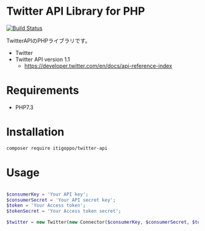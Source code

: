 # Twitter API Library for PHP
[![Build Status](https://travis-ci.org/itigoppo/twitter-api.svg?branch=master)](https://travis-ci.org/itigoppo/twitter-api)

TwitterAPIのPHPライブラリです。

- Twitter
- Twitter API version 1.1
    - https://developer.twitter.com/en/docs/api-reference-index

# Requirements
- PHP7.3

# Installation

```bash
composer require itigoppo/twitter-api
```

# Usage

```php

$consumerKey = 'Your API key';
$consumerSecret = 'Your API secret key';
$token = 'Your Access token';
$tokenSecret = 'Your Access token secret';

$twitter = new Twitter(new Connector($consumerKey, $consumerSecret, $token, $tokenSecret));

```
